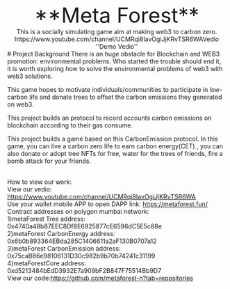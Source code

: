 <center> <font size=10>**Meta Forest**</font></center>
<center>This is a socially simulating game aim at making web3 to carbon zero. </center>   
<center> https://www.youtube.com/channel/UCMRqi8IavOgiJjKRvTSR6WAVedio ''Demo Vedio''</center>      
# Project Background    
There is an huge obstacle for Blockchain and WEB3 promotion: environmental problems.  Who started the trouble should end it, it is worth exploring how to solve the environmental problems of web3 with web3 solutions.     
    
This game hopes to motivate individuals/communities to participate in low-carbon life and donate trees to offset the carbon emissions they generated on web3.    
    
This project builds an protocol to record accounts carbon emissions on blockchain according to their gas consume. <br>

This project builds a game based on this CarbonEmission protocol. In this game, you can live a carbon zero life to earn carbon energy(CET) , you can also donate or adopt tree NFTs for free, water for the trees of friends, fire a bomb attack for your friends.  <br> <br>

How to view our work:<br>
View our vedio: https://www.youtube.com/channel/UCMRqi8IavOgiJjKRvTSR6WA <br>
Use your wallet mobile APP to open DAPP link: https://metaforest.fun/  <br>
Contract addresses on polygon mumbai network: <br>
1)metaForest Tree address: 0x4740a48b87EEC8Df8E6925877cE6596dC5E5c88e <br> 
2)metaForest CarbonEnergy address: 0x6b0b893364EBda285C1406611a2aF130B0707a12 <br> 
3)metaForest CarbonEmission address: 0x75caB86e98106131D30c982b9b70b74241c31199 <br>
4)metaForestCore address: 0xd5213484bEdD3932E7a909bF2B847F75514Bb9D7 <br>
View our code:https://github.com/metaforest-n?tab=repositories 
